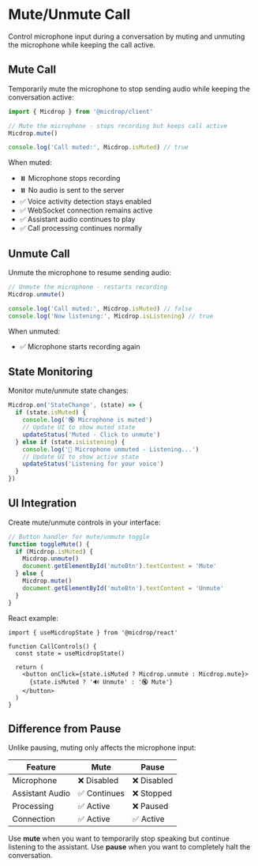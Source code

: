# Mute/Unmute Call

Control microphone input during a conversation by muting and unmuting the microphone while keeping the call active.

## Mute Call

Temporarily mute the microphone to stop sending audio while keeping the conversation active:

```typescript
import { Micdrop } from '@micdrop/client'

// Mute the microphone - stops recording but keeps call active
Micdrop.mute()

console.log('Call muted:', Micdrop.isMuted) // true
```

When muted:

- ⏸️ Microphone stops recording
- ⏸️ No audio is sent to the server
- ✅ Voice activity detection stays enabled
- ✅ WebSocket connection remains active
- ✅ Assistant audio continues to play
- ✅ Call processing continues normally

## Unmute Call

Unmute the microphone to resume sending audio:

```typescript
// Unmute the microphone - restarts recording
Micdrop.unmute()

console.log('Call muted:', Micdrop.isMuted) // false
console.log('Now listening:', Micdrop.isListening) // true
```

When unmuted:

- ✅ Microphone starts recording again

## State Monitoring

Monitor mute/unmute state changes:

```typescript
Micdrop.on('StateChange', (state) => {
  if (state.isMuted) {
    console.log('🔇 Microphone is muted')
    // Update UI to show muted state
    updateStatus('Muted - Click to unmute')
  } else if (state.isListening) {
    console.log('🎤 Microphone unmuted - Listening...')
    // Update UI to show active state
    updateStatus('Listening for your voice')
  }
})
```

## UI Integration

Create mute/unmute controls in your interface:

```typescript
// Button handler for mute/unmute toggle
function toggleMute() {
  if (Micdrop.isMuted) {
    Micdrop.unmute()
    document.getElementById('muteBtn').textContent = 'Mute'
  } else {
    Micdrop.mute()
    document.getElementById('muteBtn').textContent = 'Unmute'
  }
}
```

React example:

```tsx
import { useMicdropState } from '@micdrop/react'

function CallControls() {
  const state = useMicdropState()

  return (
    <button onClick={state.isMuted ? Micdrop.unmute : Micdrop.mute}>
      {state.isMuted ? '🔊 Unmute' : '🔇 Mute'}
    </button>
  )
}
```

## Difference from Pause

Unlike pausing, muting only affects the microphone input:

| Feature         | Mute         | Pause       |
| --------------- | ------------ | ----------- |
| Microphone      | ❌ Disabled  | ❌ Disabled |
| Assistant Audio | ✅ Continues | ❌ Stopped  |
| Processing      | ✅ Active    | ❌ Paused   |
| Connection      | ✅ Active    | ✅ Active   |

Use **mute** when you want to temporarily stop speaking but continue listening to the assistant. Use **pause** when you want to completely halt the conversation.
